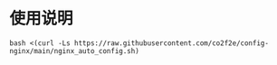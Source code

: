 # 使用说明
```shell
bash <(curl -Ls https://raw.githubusercontent.com/co2f2e/config-nginx/main/nginx_auto_config.sh)
```
